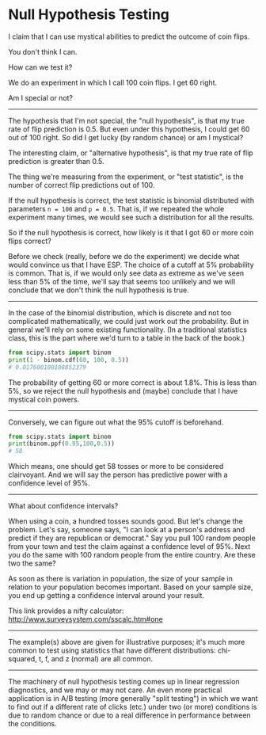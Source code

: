 # Null Hypothesis Testing


I claim that I can use mystical abilities to predict the outcome of coin flips.

You don't think I can.

How can we test it?

We do an experiment in which I call 100 coin flips. I get 60 right.

Am I special or not?

---

The hypothesis that I'm not special, the "null hypothesis", is that my true rate of flip prediction is 0.5. But even under this hypothesis, I could get 60 out of 100 right. So did I get lucky (by random chance) or am I mystical?

The interesting claim, or "alternative hypothesis", is that my true rate of flip prediction is greater than 0.5.

The thing we're measuring from the experiment, or "test statistic", is the number of correct flip predictions out of 100.

If the null hypothesis is correct, the test statistic is binomial distributed with parameters `n = 100` and `p = 0.5`. That is, if we repeated the whole experiment many times, we would see such a distribution for all the results.

So if the null hypothesis is correct, how likely is it that I got 60 or more coin flips correct?

Before we check (really, before we do the experiment) we decide what would convince us that I have ESP. The choice of a cutoff at 5% probability is common. That is, if we would only see data as extreme as we've seen less than 5% of the time, we'll say that seems too unlikely and we will conclude that we don't think the null hypothesis is true.

---

In the case of the binomial distribution, which is discrete and not too complicated mathematically, we could just work out the probability. But in general we'll rely on some existing functionality. (In a traditional statistics class, this is the part where we'd turn to a table in the back of the book.)

```python
from scipy.stats import binom
print(1 - binom.cdf(60, 100, 0.5))
# 0.017600100108852379
```

The probability of getting 60 or more correct is about 1.8%. This is less than 5%, so we reject the null hypothesis and (maybe) conclude that I have mystical coin powers.

---

Conversely, we can figure out what the 95% cutoff is beforehand.

```python
from scipy.stats import binom
print(binom.ppf(0.95,100,0.5))
# 58
```

Which means, one should get 58 tosses or more to be considered clairvoyant. And we will say the person has predictive power with a confidence level of 95%.

---

What about confidence intervals?

When using a coin, a hundred tosses sounds good. But let's change the problem. Let's say, someone says, "I can look at a person's address and predict if they are republican or democrat." Say you pull 100 random people from your town and test the claim against a confidence level of 95%. Next you do the same with 100 random people from the entire country. Are these two the same?

As soon as there is variation in population, the size of your sample in relation to your population becomes important. Based on your sample size, you end up getting a confidence interval around your result.

This link provides a nifty calculator: http://www.surveysystem.com/sscalc.htm#one

---

The example(s) above are given for illustrative purposes; it's much more common to test using statistics that have different distributions: chi-squared, t, f, and z (normal) are all common.

---

The machinery of null hypothesis testing comes up in linear regression diagnostics, and we may or may not care. An even more practical application is in A/B testing (more generally "split testing") in which we want to find out if a different rate of clicks (etc.) under two (or more) conditions is due to random chance or due to a real difference in performance between the conditions.
